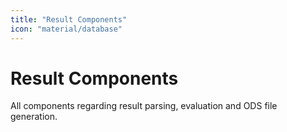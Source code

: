 ```yaml
---
title: "Result Components"
icon: "material/database"
---
```


# Result Components

All components regarding result parsing, evaluation and ODS file generation.
